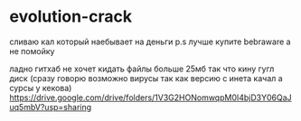 # evolution-crack
сливаю кал который наебывает на деньги
p.s лучше купите bebraware а не помойку

ладно гитхаб не хочет кидать файлы больше 25мб так что кину гугл диск
(сразу говорю возможно вирусы так как версию с инета качал а сурсы у кекова)
https://drive.google.com/drive/folders/1V3G2HONomwqpM0I4bjD3Y06QaJuq5mbV?usp=sharing
